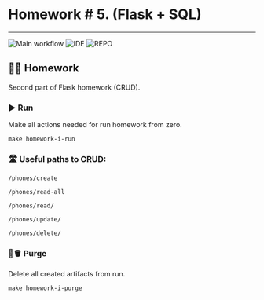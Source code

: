 # Homework # 5. (Flask + SQL)

---
![Main workflow](https://github.com/hillel-i-python-pro-i-2022-08-26/homework__Flask_routes__Marakhovskyi_V/actions/workflows/app-workflow.yml/badge.svg)
![IDE](https://img.shields.io/badge/PyCharm-000000.svg?&style=for-the-badge&logo=PyCharm&logoColor=white)
![REPO](https://img.shields.io/badge/GitHub-100000?style=for-the-badge&logo=github&logoColor=white)

## 👨‍💻 Homework

Second part of Flask homework (CRUD).

### ▶️ Run

Make all actions needed for run homework from zero.

```shell
make homework-i-run
```

### 🛣️ Useful paths to CRUD:
```shell
/phones/create
```
```shell
/phones/read-all
```
```shell
/phones/read/
```
```shell
/phones/update/
```
```shell
/phones/delete/
```

### 🧽🪣 Purge

Delete all created artifacts from run.

```shell
make homework-i-purge
```

